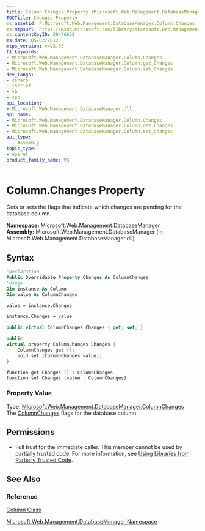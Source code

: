 ```yaml
---
title: Column.Changes Property (Microsoft.Web.Management.DatabaseManager)
TOCTitle: Changes Property
ms:assetid: P:Microsoft.Web.Management.DatabaseManager.Column.Changes
ms:mtpsurl: https://msdn.microsoft.com/library/microsoft.web.management.databasemanager.column.changes(v=VS.90)
ms:contentKeyID: 20476650
ms.date: 05/02/2012
mtps_version: v=VS.90
f1_keywords:
- Microsoft.Web.Management.DatabaseManager.Column.Changes
- Microsoft.Web.Management.DatabaseManager.Column.get_Changes
- Microsoft.Web.Management.DatabaseManager.Column.set_Changes
dev_langs:
- csharp
- jscript
- vb
- cpp
api_location:
- Microsoft.Web.Management.DatabaseManager.dll
api_name:
- Microsoft.Web.Management.DatabaseManager.Column.Changes
- Microsoft.Web.Management.DatabaseManager.Column.get_Changes
- Microsoft.Web.Management.DatabaseManager.Column.set_Changes
api_type:
  - Assembly
topic_type:
- apiref
product_family_name: VS
---
```


# Column.Changes Property

Gets or sets the flags that indicate which changes are pending for the database column.

**Namespace:**  [Microsoft.Web.Management.DatabaseManager](microsoft-web-management-databasemanager-namespace.md)  
**Assembly:**  Microsoft.Web.Management.DatabaseManager (in Microsoft.Web.Management.DatabaseManager.dll)

## Syntax

```vb
'Declaration
Public Overridable Property Changes As ColumnChanges
'Usage
Dim instance As Column
Dim value As ColumnChanges

value = instance.Changes

instance.Changes = value
```

```csharp
public virtual ColumnChanges Changes { get; set; }
```

```cpp
public:
virtual property ColumnChanges Changes {
    ColumnChanges get ();
    void set (ColumnChanges value);
}
```

```jscript
function get Changes () : ColumnChanges
function set Changes (value : ColumnChanges)
```

### Property Value

Type: [Microsoft.Web.Management.DatabaseManager.ColumnChanges](columnchanges-enumeration-microsoft-web-management-databasemanager.md)  
The [ColumnChanges](columnchanges-enumeration-microsoft-web-management-databasemanager.md) flags for the database column.  

## Permissions

  - Full trust for the immediate caller. This member cannot be used by partially trusted code. For more information, see [Using Libraries from Partially Trusted Code](https://msdn.microsoft.com/library/8skskf63).

## See Also

### Reference

[Column Class](column-class-microsoft-web-management-databasemanager.md)

[Microsoft.Web.Management.DatabaseManager Namespace](microsoft-web-management-databasemanager-namespace.md)
